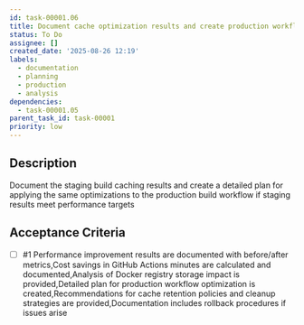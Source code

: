 ```yaml
---
id: task-00001.06
title: Document cache optimization results and create production workflow plan
status: To Do
assignee: []
created_date: '2025-08-26 12:19'
labels:
  - documentation
  - planning
  - production
  - analysis
dependencies:
  - task-00001.05
parent_task_id: task-00001
priority: low
---
```


## Description

Document the staging build caching results and create a detailed plan for applying the same optimizations to the production build workflow if staging results meet performance targets

## Acceptance Criteria

<!-- AC:BEGIN -->

- [ ] #1 Performance improvement results are documented with before/after metrics,Cost savings in GitHub Actions minutes are calculated and documented,Analysis of Docker registry storage impact is provided,Detailed plan for production workflow optimization is created,Recommendations for cache retention policies and cleanup strategies are provided,Documentation includes rollback procedures if issues arise
<!-- AC:END -->
